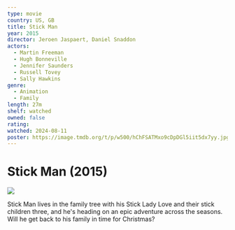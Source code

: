 ```yaml
---
type: movie
country: US, GB
title: Stick Man
year: 2015
director: Jeroen Jaspaert, Daniel Snaddon
actors:
  - Martin Freeman
  - Hugh Bonneville
  - Jennifer Saunders
  - Russell Tovey
  - Sally Hawkins
genre:
  - Animation
  - Family
length: 27m
shelf: watched
owned: false
rating:
watched: 2024-08-11
poster: https://image.tmdb.org/t/p/w500/hChFSATMxo9cDpDGl5iit5dx7yy.jpg
---
```


# Stick Man (2015)

![](https://image.tmdb.org/t/p/w500/hChFSATMxo9cDpDGl5iit5dx7yy.jpg)

Stick Man lives in the family tree with his Stick Lady Love and their stick children three, and he's heading on an epic adventure across the seasons. Will he get back to his family in time for Christmas?